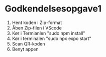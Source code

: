 # Godkendelsesopgave1

1. Hent koden i Zip-format
2. Åben Zip-filen i VScode
3. Kør i Termianlen "sudo npm install"
4. Kør i terminalen "sudo npx expo start"
5. Scan QR-koden
6. Benyt appen
